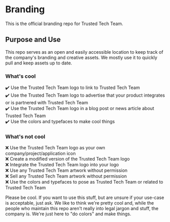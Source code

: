 # Branding
This is the official branding repo for Trusted Tech Team.

## Purpose and Use
This repo serves as an open and easily accessible location to keep track of the company's branding and creative assets. We mostly use it to quickly pull and keep assets up to date. 

### What's cool
   :heavy_check_mark: Use the Trusted Tech Team logo to link to Trusted Tech Team  
   :heavy_check_mark: Use the Trusted Tech Team logo to advertise that your product integrates or is partnered with Trusted Tech Team  
   :heavy_check_mark: Use the Trusted Tech Team logo in a blog post or news article about Trusted Tech Team  
   :heavy_check_mark: Use the colors and typefaces to make cool things  

### What's not cool
   :x: Use the Trusted Tech Team logo as your own company/project/application icon  
   :x: Create a modified version of the Trusted Tech Team logo  
   :x: Integrate the Trusted Tech Team logo into your logo  
   :x: Use any Trusted Tech Team artwork without permission  
   :x: Sell any Trusted Tech Team artwork without permission  
   :x: Use the colors and typefaces to pose as Trusted Tech Team or related to Trusted Tech Team  

Please be cool. If you want to use this stuff, but are unsure if your use-case is acceptable, just ask. We like to think we're pretty cool and, while the people who maintain this repo aren't really into legal jargon and stuff, the company is. We're just here to "do colors" and make things.
